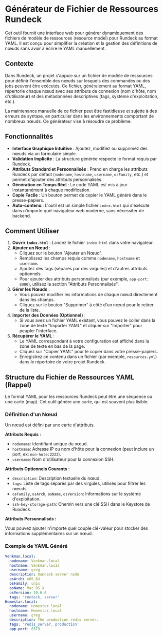 # Générateur de Fichier de Ressources Rundeck

Cet outil fournit une interface web pour générer dynamiquement des fichiers de modèle de ressources (resource model) pour Rundeck au format YAML. Il est conçu pour simplifier la création et la gestion des définitions de nœuds sans avoir à écrire le YAML manuellement.

## Contexte

Dans Rundeck, un projet s'appuie sur un fichier de modèle de ressources pour définir l'ensemble des nœuds sur lesquels des commandes ou des jobs peuvent être exécutés. Ce fichier, généralement au format YAML, répertorie chaque nœud avec ses attributs de connexion (nom d'hôte, nom d'utilisateur) et des métadonnées descriptives (tags, système d'exploitation, etc.).

La maintenance manuelle de ce fichier peut être fastidieuse et sujette à des erreurs de syntaxe, en particulier dans les environnements comportant de nombreux nœuds. Ce générateur vise à résoudre ce problème.

## Fonctionnalités

- **Interface Graphique Intuitive** : Ajoutez, modifiez ou supprimez des nœuds via un formulaire simple.
- **Validation Implicite** : La structure générée respecte le format requis par Rundeck.
- **Attributs Standard et Personnalisés** : Prend en charge les attributs Rundeck par défaut (`nodename`, `hostname`, `username`, `osFamily`, etc.) et permet d'ajouter des attributs personnalisés.
- **Génération en Temps Réel** : Le code YAML est mis à jour instantanément à chaque modification.
- **Copie Facile** : Un bouton permet de copier le YAML généré dans le presse-papiers.
- **Auto-contenu** : L'outil est un simple fichier `index.html` qui s'exécute dans n'importe quel navigateur web moderne, sans nécessiter de backend.

## Comment Utiliser

1.  **Ouvrir `index.html`** : Lancez le fichier `index.html` dans votre navigateur.
2.  **Ajouter un Nœud** :
    *   Cliquez sur le bouton "Ajouter un Nœud".
    *   Remplissez les champs requis comme `nodename`, `hostname` et `username`.
    *   Ajoutez des tags (séparés par des virgules) et d'autres attributs optionnels.
    *   Pour ajouter des attributs personnalisés (par exemple, `app-port: 8080`), utilisez la section "Attributs Personnalisés".
3.  **Gérer les Nœuds** :
    *   Vous pouvez modifier les informations de chaque nœud directement dans les champs.
    *   Cliquez sur le bouton "Supprimer" à côté d'un nœud pour le retirer de la liste.
4.  **Importer des Données (Optionnel)** :
    *   Si vous avez un fichier YAML existant, vous pouvez le coller dans la zone de texte "Importer YAML" et cliquer sur "Importer" pour peupler l'interface.
5.  **Récupérer le YAML** :
    *   Le YAML correspondant à votre configuration est affiché dans la zone de texte en bas de la page.
    *   Cliquez sur "Copier YAML" pour le copier dans votre presse-papiers.
    *   Enregistrez ce contenu dans un fichier (par exemple, `resources.yml`) dans le répertoire de votre projet Rundeck.

## Structure du Fichier de Ressources YAML (Rappel)

Le format YAML pour les ressources Rundeck peut être une séquence ou une carte (map). Cet outil génère une carte, qui est souvent plus lisible.

### Définition d'un Nœud

Un nœud est défini par une carte d'attributs.

**Attributs Requis :**

*   `nodename`: Identifiant unique du nœud.
*   `hostname`: Adresse IP ou nom d'hôte pour la connexion (peut inclure un port, ex: `mon-hote:2222`).
*   `username`: Nom d'utilisateur pour la connexion SSH.

**Attributs Optionnels Courants :**

*   `description`: Description textuelle du nœud.
*   `tags`: Liste de tags séparés par des virgules, utilisés pour filtrer les nœuds.
*   `osFamily`, `osArch`, `osName`, `osVersion`: Informations sur le système d'exploitation.
*   `ssh-key-storage-path`: Chemin vers une clé SSH dans le Keystore de Rundeck.

**Attributs Personnalisés :**

Vous pouvez ajouter n'importe quel couple clé-valeur pour stocker des informations supplémentaires sur un nœud.

### Exemple de YAML Généré

```yaml
Venkman.local:
  nodename: Venkman.local
  hostname: Venkman.local
  username: greg
  description: Rundeck server node
  osArch: x86_64
  osFamily: unix
  osName: Mac OS X
  osVersion: 10.6.6
  tags: 'rundeck, server'
Homestar.local:
  nodename: Homestar.local
  hostname: Homestar.local
  username: greg
  description: The production redis server.
  tags: 'redis_server, production'
  app-port: 6379
```